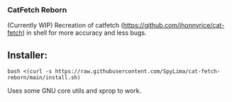 ### CatFetch Reborn
(Currently WIP)
Recreation of catfetch (<https://github.com/jhonnyrice/cat-fetch>) in shell for more accuracy and less bugs.

## Installer:

```bash <(curl -s https://raw.githubusercontent.com/SpyLima/cat-fetch-reborn/main/install.sh)```

Uses some GNU core utils and xprop to work.
